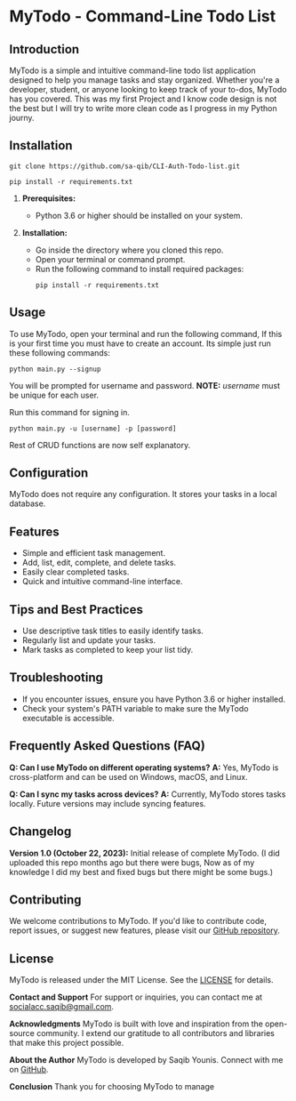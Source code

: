 # MyTodo - Command-Line Todo List

## Introduction

MyTodo is a simple and intuitive command-line todo list application designed to help you manage tasks and stay organized. Whether you're a developer, student, or anyone looking to keep track of your to-dos, MyTodo has you covered. This was my first Project and I know code design is not the best but I will try to write more clean code as I progress in my Python journy.

## Installation
```
git clone https://github.com/sa-qib/CLI-Auth-Todo-list.git
```
```
pip install -r requirements.txt
```

1. **Prerequisites:**
   - Python 3.6 or higher should be installed on your system.

2. **Installation:**
   - Go inside the directory where you cloned this repo.
   - Open your terminal or command prompt. 
   - Run the following command to install required packages:
     ```shell
     pip install -r requirements.txt
     ```

## Usage

To use MyTodo, open your terminal and run the following command,
If this is your first time you must have to create an account. 
Its simple just run these following commands:

```shell
python main.py --signup
```
You will be prompted for username and password.
**NOTE:** *username* must be unique for each user.

Run this command for signing in.
```shell
python main.py -u [username] -p [password]
```
Rest of CRUD functions are now self explanatory.

## Configuration

MyTodo does not require any configuration. It stores your tasks in a local database.


## Features

- Simple and efficient task management.
- Add, list, edit, complete, and delete tasks.
- Easily clear completed tasks.
- Quick and intuitive command-line interface.


## Tips and Best Practices

- Use descriptive task titles to easily identify tasks.
- Regularly list and update your tasks.
- Mark tasks as completed to keep your list tidy.


## Troubleshooting

- If you encounter issues, ensure you have Python 3.6 or higher installed.
- Check your system's PATH variable to make sure the MyTodo executable is accessible.


## Frequently Asked Questions (FAQ)

**Q: Can I use MyTodo on different operating systems?**
**A:** Yes, MyTodo is cross-platform and can be used on Windows, macOS, and Linux.

**Q: Can I sync my tasks across devices?**
**A:** Currently, MyTodo stores tasks locally. Future versions may include syncing features.


## Changelog

**Version 1.0 (October 22, 2023):**
Initial release of complete MyTodo.
(I did uploaded this repo months ago but there were bugs, Now as of my knowledge I did my best and fixed bugs but there might be some bugs.)

## Contributing

We welcome contributions to MyTodo. If you'd like to contribute code, report issues, or suggest new features, please visit our [GitHub repository](https://github.com/sa-qib/MyTodo).


## License
MyTodo is released under the MIT License. See the [LICENSE](https://github.com/yourusername/mytodo/blob/main/LICENSE) for details.


**Contact and Support**
For support or inquiries, you can contact me at socialacc.saqib@gmail.com.


**Acknowledgments**
MyTodo is built with love and inspiration from the open-source community. I extend our gratitude to all contributors and libraries that make this project possible.


**About the Author**
MyTodo is developed by Saqib Younis. Connect with me on [GitHub](https://github.com/sa-qib).

**Conclusion**
Thank you for choosing MyTodo to manage
